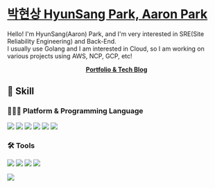 # [박현상 HyunSang Park, Aaron Park](https://parkhyunsang.com/)
Hello! I'm HyunSang(Aaron) Park, and I'm very interested in SRE(Site Reliability Engineering) and Back-End.  
I usually use Golang and I am interested in Cloud, so I am working on various projects using AWS, NCP, GCP, etc!

<div align="center">
  
[**Portfolio & Tech Blog**](https://parkhyunsang.com)
  
</div>

## 🍳 Skill
### 🧑🏻‍💻 Platform & Programming Language
<a><img src="https://img.shields.io/badge/Go-4DD0E1?style=flat-square&logo=Go&logoColor=white"/></a>
<a><img src="https://img.shields.io/badge/MySQL-4479A1?style=flat-square&logo=MySQL&logoColor=white"/></a>
<a><img src="https://img.shields.io/badge/AWS-232F3E?style=flat-square&logo=AmazonAWS&logoColor=white"/></a>
<a><img src="https://img.shields.io/badge/Docker-2496ED?style=flat-square&logo=Docker&logoColor=white"/></a>
<a><img src="https://img.shields.io/badge/Kubernetes-326CE5?style=flat-square&logo=Kubernetes&logoColor=white"/></a>
<a><img src="https://img.shields.io/badge/Ubuntu-E95420?style=flat-square&logo=Ubuntu&logoColor=white"/></a>
### 🛠 Tools
<a><img src="https://img.shields.io/badge/Prometheus-E6522C?style=flat-square&logo=Prometheus&logoColor=white"/></a>
<a><img src="https://img.shields.io/badge/Grafana-F46800?style=flat-square&logo=Grafana&logoColor=white"/></a>
<a><img src="https://img.shields.io/badge/Jenkins-D24939?style=flat-square&logo=Jenkins&logoColor=white"/></a>
<a><img src="https://img.shields.io/badge/Git-F05032?style=flat-square&logo=Git&logoColor=white"/></a>

<img src="https://ghchart.rshah.org/dev-hyunsang" />
